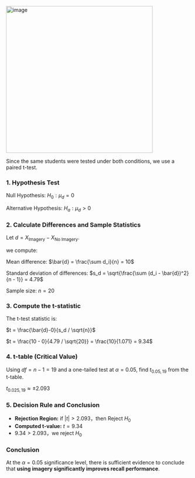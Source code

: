 <img width="400" alt="image" src="https://github.com/user-attachments/assets/443cb8d5-0b26-4bf9-938e-faf058375877" />  

Since the same students were tested under both conditions, we use a paired t-test.

### 1. Hypothesis Test
Null Hypothesis: $H_0: \mu_d = 0$ 

Alternative Hypothesis: $H_a: \mu_d > 0$ 

### 2. Calculate Differences and Sample Statistics
Let $d = X_{\text{Imagery}} - X_{\text{No Imagery}}$.

we compute:

Mean difference: $\bar{d} = \frac{\sum d_i}{n} = 10$

Standard deviation of differences: $s_d = \sqrt{\frac{\sum (d_i - \bar{d})^2}{n - 1}} = 4.79$

Sample size: $n = 20$

### 3. Compute the t-statistic
The t-test statistic is:

$t = \frac{\bar{d}-0}{s_d / \sqrt{n}}$

$t = \frac{10 - 0}{4.79 / \sqrt{20}} = \frac{10}{1.071} = 9.34$

### 4. t-table (Critical Value)
Using $df = n - 1 = 19$ and a one-tailed test at $\alpha = 0.05$, find $t_{0.05,19}$ from the t-table.

$t_{0.025, 19} \approx \pm 2.093$

### 5. Decision Rule and Conclusion
- **Rejection Region:** if $|t| > 2.093$，then  Reject $H_0$  
- **Computed t-value:** $t = 9.34$  
- $9.34 > 2.093$，we reject $H_0$

### Conclusion
At the $\alpha = 0.05$ significance level, there is sufficient evidence to conclude that **using imagery significantly improves recall performance**.

